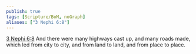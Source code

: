 ```yaml
---
publish: true
tags: [Scripture/BoM, noGraph]
aliases: ["3 Nephi 6:8"]
---
```

[3 Nephi 6:8](https://churchofjesuschrist.org/study/scriptures/bofm/3-ne/6?lang=eng&id=p8#p8) And there were many highways cast up, and many roads made, which led from city to city, and from land to land, and from place to place.
